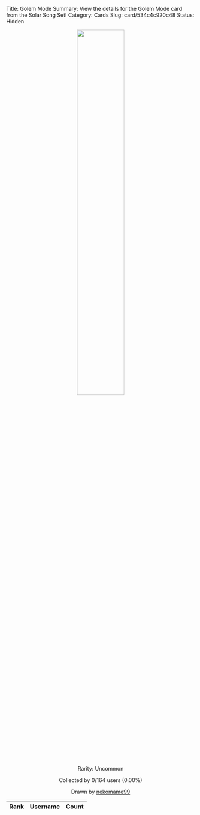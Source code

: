 Title: Golem Mode
Summary: View the details for the Golem Mode card from the Solar Song Set!
Category: Cards
Slug: card/534c4c920c48
Status: Hidden

<center><a href='/images/cards/534c4c920c48.png'><img src='/images/cards/534c4c920c48.png' width='50%'></a>

Rarity: Uncommon

Collected by 0/164 users (0.00%)

Drawn by <a href='https://twitter.com/nekomame99'>nekomame99</a></center>

<table class="table">
  <thead>
    <tr>
      <th scope="col">Rank</th>
      <th scope="col">Username</th>
      <th scope="col">Count</th>
    </tr>
  </thead>
  <tbody>
  </tbody>
</table>